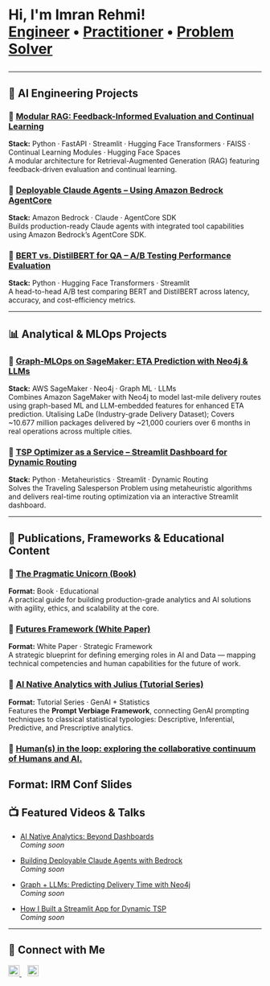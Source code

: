 <h1>Hi, I'm Imran Rehmi! <br/>
<a href="https://github.com/r3hmi">Engineer</a> • 
<a href="https://www.linkedin.com/in/imranrehmi">Practitioner</a> • 
<a href="https://www.linkedin.com/in/imranrehmi">Problem Solver</a>  

---
## 🧠 AI Engineering Projects

### 🔹 [Modular RAG: Feedback-Informed Evaluation and Continual Learning](https://github.com/r3hmi/Mod-rag-app)
**Stack:** Python · FastAPI · Streamlit · Hugging Face Transformers · FAISS · Continual Learning Modules · Hugging Face Spaces  
A modular architecture for Retrieval-Augmented Generation (RAG) featuring feedback-driven evaluation and continual learning.



### 🔹 [Deployable Claude Agents – Using Amazon Bedrock AgentCore](https://github.com/r3hmi/claude-bedrock-agentcore)
**Stack:** Amazon Bedrock · Claude · AgentCore SDK  
Builds production-ready Claude agents with integrated tool capabilities using Amazon Bedrock’s AgentCore SDK.



### 🔹 [BERT vs. DistilBERT for QA – A/B Testing Performance Evaluation](https://github.com/r3hmi/bert-distilbert-ab-testing)
**Stack:** Python · Hugging Face Transformers · Streamlit  
A head-to-head A/B test comparing BERT and DistilBERT across latency, accuracy, and cost-efficiency metrics.

---

## 📊 Analytical & MLOps Projects

### 🔹 [Graph‑MLOps on SageMaker: ETA Prediction with Neo4j & LLMs](https://github.com/r3hmi/graph-mlops-neo4j-eta)
**Stack:** AWS SageMaker · Neo4j · Graph ML · LLMs  
Combines Amazon SageMaker with Neo4j to model last-mile delivery routes using graph-based ML and LLM-embedded features for enhanced ETA prediction. Utalising LaDe (Industry-grade Delivery Dataset); Covers ~10.677 million packages delivered by ~21,000 couriers over 6 months in real operations across multiple cities.

### 🔹 [TSP Optimizer as a Service – Streamlit Dashboard for Dynamic Routing](https://github.com/r3hmi/tsp-optimizer-streamlit)
**Stack:** Python · Metaheuristics · Streamlit · Dynamic Routing  
Solves the Traveling Salesperson Problem using metaheuristic algorithms and delivers real-time routing optimization via an interactive Streamlit dashboard.

---

## 📘 Publications, Frameworks & Educational Content

### 🔹 [The Pragmatic Unicorn (Book)](https://github.com/r3hmi/pragmatic-unicorn-book)
**Format:** Book · Educational   
A practical guide for building production-grade analytics and AI solutions with agility, ethics, and scalability at the core.



### 🔹 [Futures Framework (White Paper)](https://github.com/r3hmi/futures-framework-whitepaper)
**Format:** White Paper · Strategic Framework  
A strategic blueprint for defining emerging roles in AI and Data — mapping technical competencies and human capabilities for the future of work.



### 🔹 [AI Native Analytics with Julius (Tutorial Series)](https://github.com/r3hmi/ai-native-analytics-julius)
**Format:** Tutorial Series · GenAI + Statistics  
Features the **Prompt Verbiage Framework**, connecting GenAI prompting techniques to classical statistical typologies: Descriptive, Inferential, Predictive, and Prescriptive analytics.

 ### 🔹 [Human(s) in the loop: exploring the collaborative continuum of Humans and  AI.](https://github.com/r3hmi/irm-conf)
**Format:** IRM Conf Slides   
---

## 📺 Featured Videos & Talks

- [AI Native Analytics: Beyond Dashboards](https://www.youtube.com/@r3hmi)  
  _Coming soon_

- [Building Deployable Claude Agents with Bedrock](https://www.youtube.com/@r3hmi)  
  _Coming soon_

- [Graph + LLMs: Predicting Delivery Time with Neo4j](https://www.youtube.com/@r3hmi)  
  _Coming soon_

- [How I Built a Streamlit App for Dynamic TSP](https://www.youtube.com/@r3hmi)  
  _Coming soon_

---

## 🤝 Connect with Me

<p align="left">
  <a href="https://www.tiktok.com/@r3hmi" target="_blank">
    <img alt="Imran | TikTok" width="22px" src="https://cdn.jsdelivr.net/npm/simple-icons@v3/icons/tiktok.svg" />
  </a>
  &nbsp;&nbsp;
  <a href="https://www.linkedin.com/in/imranrehmi" target="_blank">
    <img alt="Imran | LinkedIn" width="22px" src="https://cdn.jsdelivr.net/npm/simple-icons@v3/icons/linkedin.svg" />
  </a>
</p>

